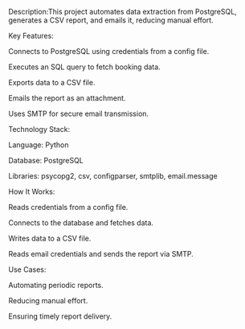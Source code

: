 Description:This project automates data extraction from PostgreSQL, generates a CSV report, and emails it, reducing manual effort.

Key Features:

Connects to PostgreSQL using credentials from a config file.

Executes an SQL query to fetch booking data.

Exports data to a CSV file.

Emails the report as an attachment.

Uses SMTP for secure email transmission.

Technology Stack:

Language: Python

Database: PostgreSQL

Libraries: psycopg2, csv, configparser, smtplib, email.message

How It Works:

Reads credentials from a config file.

Connects to the database and fetches data.

Writes data to a CSV file.

Reads email credentials and sends the report via SMTP.

Use Cases:

Automating periodic reports.

Reducing manual effort.

Ensuring timely report delivery.

